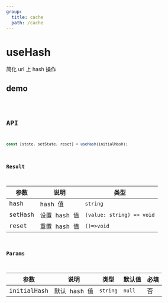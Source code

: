 ```yaml
---
group:
  title: cache
  path: /cache
---
```


# useHash

简化 url 上 hash 操作

## demo

<code src="./Demo/index.tsx"/>

## API

```typescript
const [state, setState, reset] = useHash(initialHash);

```

### Result

| **参数** | **说明**     | **类型**                  |
| -------- | ------------ | ------------------------- |
| hash     | hash 值      | `string`                  |
| setHash  | 设置 hash 值 | `(value: string) => void` |
| reset    | 重置 hash 值 | `()=>void`                |

### Params

| **参数**    | **说明**     | **类型** | **默认值** | 必填 |
| ----------- | ------------ | -------- | ---------- | ---- |
| initialHash | 默认 hash 值 | `string` | `null`     | 否   |

